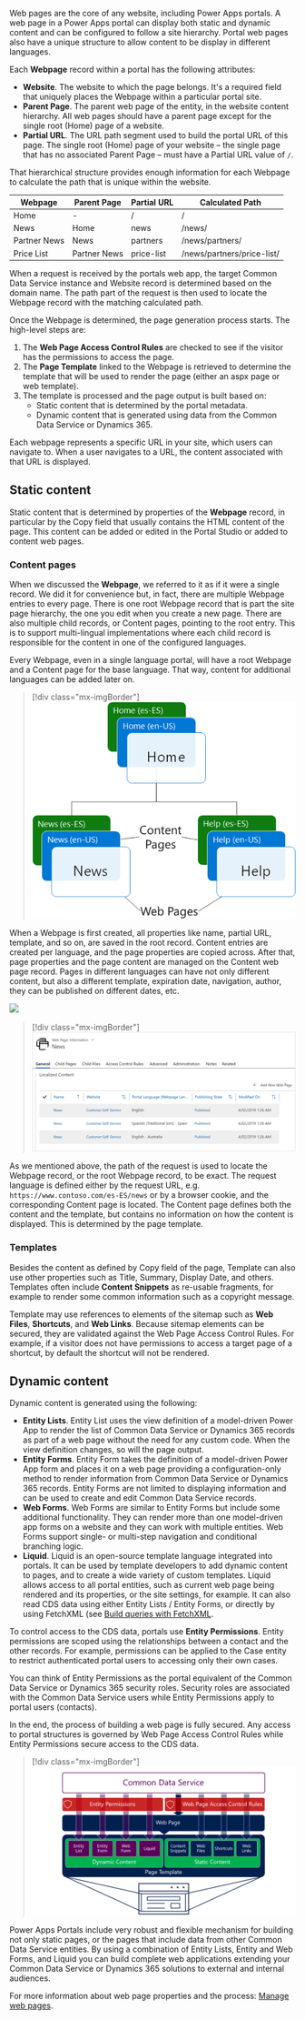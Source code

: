 Web pages are the core of any website, including Power Apps portals.  A web page in a Power Apps portal can display both static and dynamic content and can be configured to follow a site hierarchy.  Portal web pages also have a unique structure to allow content to be display in different languages.

Each **Webpage** record within a portal has the following attributes:

- **Website**. The website to which the page belongs. It's a required field that uniquely places the Webpage within a particular portal site. 
- **Parent Page**. The parent web page of the entity, in the website content hierarchy. All web pages should have a parent page except for the single root (Home) page of a website.
- **Partial URL**. The URL path segment used to build the portal URL of this page. The single root (Home) page of your website – the single page that has no associated Parent Page – must have a Partial URL value of `/`.

That hierarchical structure provides enough information for each Webpage to calculate the path that is unique within the website.

| Webpage      | Parent Page  | Partial URL | Calculated Path            |
| ------------ | ------------ | ----------- | -------------------------- |
| Home         | -            | /           | /                          |
| News         | Home         | news        | /news/                     |
| Partner News | News         | partners    | /news/partners/            |
| Price List   | Partner News | price-list  | /news/partners/price-list/ |

When a request is received by the portals web app, the target Common Data Service instance and Website record is determined based on the domain name. The path part of the request is then used to locate the Webpage record with the matching calculated path.

Once the Webpage is determined, the page generation process starts. The high-level steps are:

1. The **Web Page Access Control Rules** are checked to see if the visitor has the permissions to access the page.
1. The **Page Template** linked to the Webpage is retrieved to determine the template that will be used to render the page (either an aspx page or web template).
1. The template is processed and the page output is built based on:
   	- Static content that is determined by the portal metadata. 
   	- Dynamic content that is generated using data from the Common Data Service or Dynamics 365. 

Each webpage represents a specific URL in your site, which users can navigate to. When a user navigates to a URL, the content associated with that URL is displayed. 

## Static content

Static content that is determined by properties of the **Webpage** record, in particular by the Copy field that usually contains the HTML content of the page.  This content can be added or edited in the Portal Studio or added to content web pages. 

### Content pages

When we discussed the **Webpage**, we referred to it as if it were a single record. We did it for convenience but, in fact, there are multiple Webpage entries to every page. There is one root Webpage record that is part the site page hierarchy, the one you edit when you create a new page. There are also multiple child records, or Content pages, pointing to the root entry. This is to support multi-lingual implementations where each child record is responsible for the content in one of the configured languages. 

Every Webpage, even in a single language portal, will have a root Webpage and a Content page for the base language. That way, content for additional languages can be added later on.

> [!div class="mx-imgBorder"]
> [![Content and web pages](../media/3-content-pages-c.png)](../media/3-content-pages-c.png#lightbox)

When a Webpage is first created, all properties like name, partial URL, template, and so on, are saved in the root record. Content entries are created per language, and the page properties are copied across. After that, page properties and the page content are managed on the Content web page record. Pages in different languages can have not only different content, but also a different template, expiration date, navigation, author, they can be published on different dates, etc.

![](../media/6-3.child-pages.png)

> [!div class="mx-imgBorder"]
> [![Content pages](../media/3-child-pages-ss.png)](../media/3-child-pages-ss.png#lightbox)

As we mentioned above, the path of the request is used to locate the Webpage record, or the root Webpage record, to be exact. The request language is defined either by the request URL, e.g. `https://www.contoso.com/es-ES/news` or by a browser cookie, and the corresponding Content page is located. The Content page defines both the content and the template, but contains no information on how the content is displayed. This is determined by the page template.

### Templates

Besides the content as defined by Copy field of the page, Template can also use other properties such as Title, Summary, Display Date, and others. Templates often include **Content Snippets** as re-usable fragments, for example to render some common information such as a copyright message. 

Template may use references to elements of the sitemap such as **Web Files**, **Shortcuts**, and **Web Links**. Because sitemap elements can be secured, they are validated against the Web Page Access Control Rules. For example, if a visitor does not have permissions to access a target page of a shortcut, by default the shortcut will not be rendered.

## Dynamic content

Dynamic content is generated using the following:

- **Entity Lists**. Entity List uses the view definition of a model-driven Power App to render the list of Common Data Service or Dynamics 365 records as part of a web page without the need for any custom code. When the view definition changes, so will the page output. 
- **Entity Forms**. Entity Form takes the definition of a model-driven Power App form and places it on a web page providing a configuration-only method to render information from Common Data Service or Dynamics 365 records. Entity Forms are not limited to displaying information and can be used to create and edit Common Data Service records.
- **Web Forms**. Web Forms are similar to Entity Forms but include some additional functionality. They can render more than one model-driven app forms on a website and they can work with multiple entities. Web Forms support single- or multi-step navigation and conditional branching logic.
- **Liquid**. Liquid is an open-source template language integrated into portals. It can be used by template developers to add dynamic content to pages, and to create a wide variety of custom templates. Liquid allows access to all portal entities, such as current web page being rendered and its properties, or the site settings, for example. It can also read CDS data using either Entity Lists / Entity Forms, or directly by using FetchXML (see [Build queries with FetchXML](https://docs.microsoft.com/dynamics365/customer-engagement/developer/org-service/build-queries-fetchxml/?azure-portal=true).

To control access to the CDS data, portals use **Entity Permissions**. Entity permissions are scoped using the relationships between a contact and the other records. For example, permissions can be applied to the Case entity to restrict authenticated portal users to accessing only their own cases. 

You can think of Entity Permissions as the portal equivalent of the Common Data Service or Dynamics 365 security roles. Security roles are associated with the Common Data Service users while Entity Permissions apply to portal users (contacts).

In the end, the process of building a web page is fully secured. Any access to portal structures is governed by Web Page Access Control Rules while Entity Permissions secure access to the CDS data.

> [!div class="mx-imgBorder"]
> [![How portal pages are built](../media/3-pages-built-c.png)](../media/3-pages-built-c.png#lightbox)

Power Apps Portals include very robust and flexible mechanism for building not only static pages, or the pages that include data from other Common Data Service entities. By using a combination of Entity Lists, Entity and Web Forms, and Liquid you can build complete web applications extending your Common Data Service or Dynamics 365 solutions to external and internal audiences.

For more information about web page properties and the process: [Manage web pages](https://docs.microsoft.com/powerapps/maker/portals/configure/web-page/?azure-portal=true).

